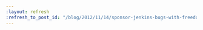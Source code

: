 ```yaml
---
:layout: refresh
:refresh_to_post_id: "/blog/2012/11/14/sponsor-jenkins-bugs-with-freedom-sponsors"
---
```

